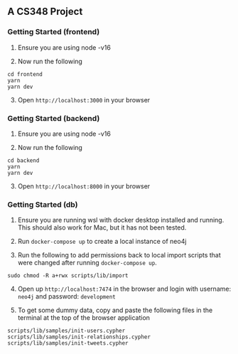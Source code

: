 ## A CS348 Project

### Getting Started (frontend)

1. Ensure you are using node -v16

2. Now run the following

```{bash}
cd frontend
yarn
yarn dev
```

3. Open `http://localhost:3000` in your browser

### Getting Started (backend)

1. Ensure you are using node -v16

2. Now run the following

```{bash}
cd backend
yarn
yarn dev
```

3. Open `http://localhost:8000` in your browser

### Getting Started (db)

1. Ensure you are running wsl with docker desktop installed and running. This should also work for Mac, but it has not been tested.

2. Run `docker-compose up` to create a local instance of neo4j

3. Run the following to add permissions back to local import scripts that were changed after running `docker-compose up`.

```{bash}
sudo chmod -R a+rwx scripts/lib/import
```

4. Open up `http://localhost:7474` in the browser and login with username: `neo4j` and password: `development`

5. To get some dummy data, copy and paste the following files in the terminal at the top of the browser application

```
scripts/lib/samples/init-users.cypher
scripts/lib/samples/init-relationships.cypher
scripts/lib/samples/init-tweets.cypher
```
